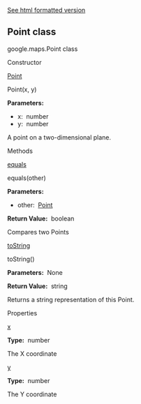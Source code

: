 [See html formatted version](https://huasofoundries.github.io/google-maps-documentation/Point.html)


Point class
-----------

google.maps.Point class

Constructor

[Point](#Point.constructor)

Point(x, y)

**Parameters:** 

*   x:  number
*   y:  number

A point on a two-dimensional plane.

Methods

[equals](#Point.equals)

equals(other)

**Parameters:** 

*   other:  [Point](Point.md)

**Return Value:**  boolean

Compares two Points

[toString](#Point.toString)

toString()

**Parameters:**  None

**Return Value:**  string

Returns a string representation of this Point.

Properties

[x](#Point.x)

**Type:**  number

The X coordinate

[y](#Point.y)

**Type:**  number

The Y coordinate